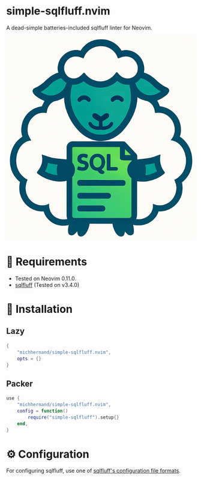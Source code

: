 # simple-sqlfluff.nvim
A dead-simple batteries-included sqlfluff linter for Neovim.

![Logo](./repo/images/simple-sqlfluff-logo.png)


# 📎 Requirements
- Tested on Neovim 0.11.0.
- [sqlfluff](https://docs.sqlfluff.com/en/stable/index.html) (Tested on v3.4.0)

# 💾 Installation
## Lazy
```lua
{
    "michhernand/simple-sqlfluff.nvim",
	opts = {}
}
```

## Packer
```lua
use {
    "michhernand/simple-sqlfluff.nvim",
    config = function()
        require("simple-sqlfluff").setup{}
    end,
}
```

# ⚙️ Configuration
For configuring sqlfluff, use one of [sqlfluff's configuration file formats](https://docs.sqlfluff.com/en/stable/configuration/setting_configuration.html#configuration-files).
